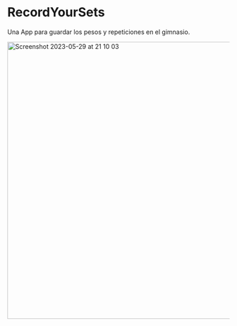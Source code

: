 # RecordYourSets

Una App para guardar los pesos y repeticiones en el gimnasio.

<img width="627" alt="Screenshot 2023-05-29 at 21 10 03" src="https://github.com/Guerra-09/RecordYourSets/assets/91816666/8f0487f6-c196-449a-b59e-38dee29b1d0e">
